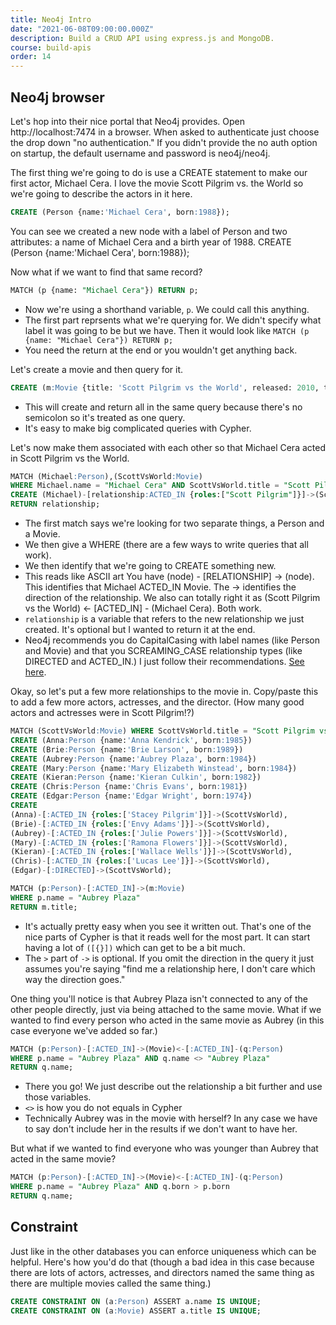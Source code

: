 ```yaml
---
title: Neo4j Intro
date: "2021-06-08T09:00:00.000Z"
description: Build a CRUD API using express.js and MongoDB.
course: build-apis
order: 14
---
```


## Neo4j browser

Let's hop into their nice portal that Neo4j provides. Open http://localhost:7474 in a browser. When asked to authenticate just choose the drop down "no authentication." If you didn't provide the no auth option on startup, the default username and password is neo4j/neo4j.

The first thing we're going to do is use a CREATE statement to make our first actor, Michael Cera. I love the movie Scott Pilgrim vs. the World so we're going to describe the actors in it here.

```sql
CREATE (Person {name:'Michael Cera', born:1988});
```
You can see we created a new node with a label of Person and two attributes: a name of Michael Cera and a birth year of 1988. CREATE (Person {name:'Michael Cera', born:1988});

Now what if we want to find that same record?

```sql
MATCH (p {name: "Michael Cera"}) RETURN p;
```

-   Now we're using a shorthand variable, `p`. We could call this anything.
-   The first part reprsents what we're querying for. We didn't specify what label it was going to be but we have. Then it would look like `MATCH (p {name: "Michael Cera"}) RETURN p;`
-   You need the return at the end or you wouldn't get anything back.

Let's create a movie and then query for it.

```sql
CREATE (m:Movie {title: 'Scott Pilgrim vs the World', released: 2010, tagline: 'An epic of epic epicness.' }) RETURN m;
```

-   This will create and return all in the same query because there's no semicolon so it's treated as one query.
-   It's easy to make big complicated queries with Cypher.

Let's now make them associated with each other so that Michael Cera acted in Scott Pilgrim vs the World.

```sql
MATCH (Michael:Person),(ScottVsWorld:Movie)
WHERE Michael.name = "Michael Cera" AND ScottVsWorld.title = "Scott Pilgrim vs the World"
CREATE (Michael)-[relationship:ACTED_IN {roles:["Scott Pilgrim"]}]->(ScottVsWorld)
RETURN relationship;
```

-   The first match says we're looking for two separate things, a Person and a Movie.
-   We then give a WHERE (there are a few ways to write queries that all work).
-   We then identify that we're going to CREATE something new.
-   This reads like ASCII art You have (node) - \[RELATIONSHIP\] -> (node). This identifies that Michael ACTED\_IN Movie. The -> identifies the direction of the relationship. We also can totally right it as (Scott Pilgrim vs the World) <- \[ACTED\_IN\] - (Michael Cera). Both work.
-   `relationship` is a variable that refers to the new relationship we just created. It's optional but I wanted to return it at the end.
-   Neo4j recommends you do CapitalCasing with label names (like Person and Movie) and that you SCREAMING\_CASE relationship types (like DIRECTED and ACTED\_IN.) I just follow their recommendations. [See here](https://neo4j.com/docs/cypher-manual/4.1/syntax/naming/).

Okay, so let's put a few more relationships to the movie in. Copy/paste this to add a few more actors, actresses, and the director. (How many good actors and actresses were in Scott Pilgrim!?)

```sql
MATCH (ScottVsWorld:Movie) WHERE ScottVsWorld.title = "Scott Pilgrim vs the World"
CREATE (Anna:Person {name:'Anna Kendrick', born:1985})
CREATE (Brie:Person {name:'Brie Larson', born:1989})
CREATE (Aubrey:Person {name:'Aubrey Plaza', born:1984})
CREATE (Mary:Person {name:'Mary Elizabeth Winstead', born:1984})
CREATE (Kieran:Person {name:'Kieran Culkin', born:1982})
CREATE (Chris:Person {name:'Chris Evans', born:1981})
CREATE (Edgar:Person {name:'Edgar Wright', born:1974})
CREATE
(Anna)-[:ACTED_IN {roles:['Stacey Pilgrim']}]->(ScottVsWorld),
(Brie)-[:ACTED_IN {roles:['Envy Adams']}]->(ScottVsWorld),
(Aubrey)-[:ACTED_IN {roles:['Julie Powers']}]->(ScottVsWorld),
(Mary)-[:ACTED_IN {roles:['Ramona Flowers']}]->(ScottVsWorld),
(Kieran)-[:ACTED_IN {roles:['Wallace Wells']}]->(ScottVsWorld),
(Chris)-[:ACTED_IN {roles:['Lucas Lee']}]->(ScottVsWorld),
(Edgar)-[:DIRECTED]->(ScottVsWorld);
```

```sql
MATCH (p:Person)-[:ACTED_IN]->(m:Movie)
WHERE p.name = "Aubrey Plaza"
RETURN m.title;
```

-   It's actually pretty easy when you see it written out. That's one of the nice parts of Cypher is that it reads well for the most part. It can start having a lot of `([{}])` which can get to be a bit much.
-   The `>` part of `->` is optional. If you omit the direction in the query it just assumes you're saying "find me a relationship here, I don't care which way the direction goes."

One thing you'll notice is that Aubrey Plaza isn't connected to any of the other people directly, just via being attached to the same movie. What if we wanted to find every person who acted in the same movie as Aubrey (in this case everyone we've added so far.)

```sql
MATCH (p:Person)-[:ACTED_IN]->(Movie)<-[:ACTED_IN]-(q:Person)
WHERE p.name = "Aubrey Plaza" AND q.name <> "Aubrey Plaza"
RETURN q.name;
```

-   There you go! We just describe out the relationship a bit further and use those variables.
-   `<>` is how you do not equals in Cypher
-   Technically Aubrey was in the movie with herself? In any case we have to say don't include her in the results if we don't want to have her.

But what if we wanted to find everyone who was younger than Aubrey that acted in the same movie?

```sql
MATCH (p:Person)-[:ACTED_IN]->(Movie)<-[:ACTED_IN]-(q:Person)
WHERE p.name = "Aubrey Plaza" AND q.born > p.born
RETURN q.name;
```

## Constraint

Just like in the other databases you can enforce uniqueness which can be helpful. Here's how you'd do that (though a bad idea in this case because there are lots of actors, actresses, and directors named the same thing as there are multiple movies called the same thing.)

```sql
CREATE CONSTRAINT ON (a:Person) ASSERT a.name IS UNIQUE;
CREATE CONSTRAINT ON (a:Movie) ASSERT a.title IS UNIQUE;
```